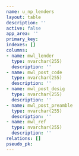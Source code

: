 ```yaml
---
name: u_np_lenders
layout: table
description: ''
active: false
app_area: ''
primary_key: 
indexes: []
columns:
- name: mwl_lender
  type: nvarchar(255)
  description: ''
- name: mwl_post_code
  type: nvarchar(255)
  description: ''
- name: mwl_post_desig
  type: nvarchar(255)
  description: ''
- name: mwl_post_preamble
  type: nvarchar(255)
  description: ''
- name: mwl_ref
  type: nvarchar(255)
  description: ''
relations: []
pseudo_pk: 
---
```


